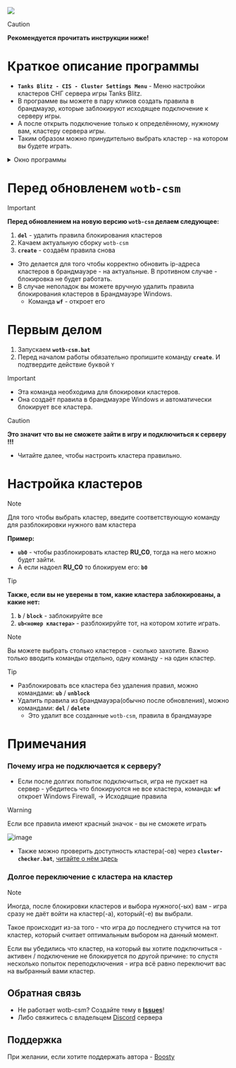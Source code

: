 ![](https://repository-images.githubusercontent.com/470124242/8a45d49c-74da-4a70-a190-03046d1691ea)

> [!caution]
> **Рекомендуется прочитать инструкции ниже!**

# Краткое описание программы
- **`Tanks Blitz - CIS - Cluster Settings Menu`** - Меню настройки кластеров СНГ сервера игры Tanks Blitz.
- В программе вы можете в пару кликов создать правила в брандмауэр, которые заблокируют исходящее подключение к серверу игры.
- А после открыть подключение только к определённому, нужному вам, кластеру сервера игры.
- Таким образом можно принудительно выбрать кластер - на котором вы будете играть.

<details>
  <summary>Окно программы</summary>
  
  ![image](https://github.com/user-attachments/assets/4a5f7d8e-d837-4aee-9114-b75a4535e19a)

</details>


# Перед обновленем `wotb-csm`
>[!important]
> **Перед обновлением на новую версию `wotb-csm` делаем следующее:**
> 1. **`del`** - удалить правила блокирования клаcтеров
> 2. Качаем актуальную сборку `wotb-csm`
> 3.  **`create`** - создаём правила снова
> - Это делается для того чтобы корректно обновить ip-адреса кластеров в брандмауэре - на актуальные. В противном случае - блокировка не будет работать.
> - В случае неполадок вы можете вручную удалить правила блокирования кластеров в Брандмауэре Windows.
>   * Команда **`wf`** - откроет его


# Первым делом
1) Запускаем **`wotb-csm.bat`**
2) Перед началом работы обязательно пропишите команду **`create`**. И подтвердите действие буквой `Y`
>[!important]
> - Эта команда необходима для блокировки кластеров.
> - Она создаёт правила в брандмауэре Windows и автоматически блокирует все кластера.

> [!caution]
> **Это значит что вы не сможете зайти в игру и подключиться к серверу !!!**
> - Читайте далее, чтобы настроить кластера правильно.


# Настройка кластеров
> [!note]
> Для того чтобы выбрать кластер, введите соответствующую команду для разблокировки нужного вам кластера

**Пример:**
- **`ub0`** - чтобы разблокировать кластер **RU_C0**, тогда на него можно будет зайти.
- А если надоел **RU_C0** то блокируем его: **`b0`**

> [!tip]
> **Также, если вы не уверены в том, какие кластера заблокированы, а какие нет:**
> 1. **`b`** / **`block`** - заблокируйте все
> 2. **`ub<номер кластера>`** - разблокируйте тот, на котором хотите играть.

>[!note]
> Вы можете выбрать столько кластеров - сколько захотите. Важно только вводить команды отдельно, одну команду - на один кластер.

> [!tip]
> - Разблокировать все кластера без удаления правил, можно командами: **`ub`** / **`unblock`**
> - Удалить правила из брандмауэра(обычно после обновления), можно командами: **`del`** / **`delete`**
>   * Это удалит все созданные `wotb-csm`, правила в брандмауэре


# Примечания

  ### Почему игра не подключается к серверу?
  
  - Если после долгих попыток подключиться, игра не пускает на сервер - убедитесь что блокируются не все кластера, команда: **`wf`** откроет Windows Firewall, -> Исходящие правила
  > [!warning]
  > Если все правила имеют красный значок - вы не сможете играть
  > 
  > ![image](https://github.com/user-attachments/assets/08f0d0ed-2f8e-44a6-b6d1-d8390ca042ab)
  
  - Также можно проверить доступность кластера(-ов) через **`cluster-checker.bat`**, [читайте о нём здесь](https://github.com/N3M1X10/wotb-csm/blob/master/cluster-checker-guide.md)


### Долгое переключение с кластера на кластер

> [!note]
> Иногда, после блокировки кластеров и выбора нужного(-ых) вам - игра сразу не даёт войти на кластер(-а), который(-е) вы выбрали.
>
> Такое происходит из-за того - что игра до последнего стучится на тот кластер, который считает оптимальным выбором на данный момент.
>
> Если вы убедились что кластер, на который вы хотите подключиться - активен / подключение не блокируется по другой причине: то спустя несколько попыток переподключения - игра всё равно переключит вас на выбранный вами кластер.  



## Обратная связь
- Не работает wotb-csm? Создайте тему в **[Issues](https://github.com/N3M1X10/wotb-csm/issues)**!
- Либо свяжитесь с владельцем [Discord](https://discord.gg/2jJ3Qn4) сервера

## Поддержка
При желании, если хотите поддержать автора - [Boosty](https://boosty.to/nemix/donate)

